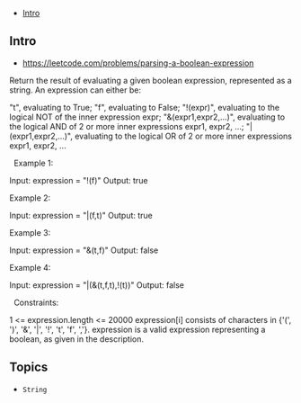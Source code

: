 - [Intro](#intro)

## Intro

- https://leetcode.com/problems/parsing-a-boolean-expression

Return the result of evaluating a given boolean expression, represented as a string.
An expression can either be:

"t", evaluating to True;
"f", evaluating to False;
"!(expr)", evaluating to the logical NOT of the inner expression expr;
"&(expr1,expr2,...)", evaluating to the logical AND of 2 or more inner expressions expr1, expr2, ...;
"|(expr1,expr2,...)", evaluating to the logical OR of 2 or more inner expressions expr1, expr2, ...

 
Example 1:

Input: expression = "!(f)"
Output: true

Example 2:

Input: expression = "|(f,t)"
Output: true

Example 3:

Input: expression = "&(t,f)"
Output: false

Example 4:

Input: expression = "|(&(t,f,t),!(t))"
Output: false

 
Constraints:

1 <= expression.length <= 20000
expression[i] consists of characters in {'(', ')', '&', '|', '!', 't', 'f', ','}.
expression is a valid expression representing a boolean, as given in the description.



## Topics

- `String`


